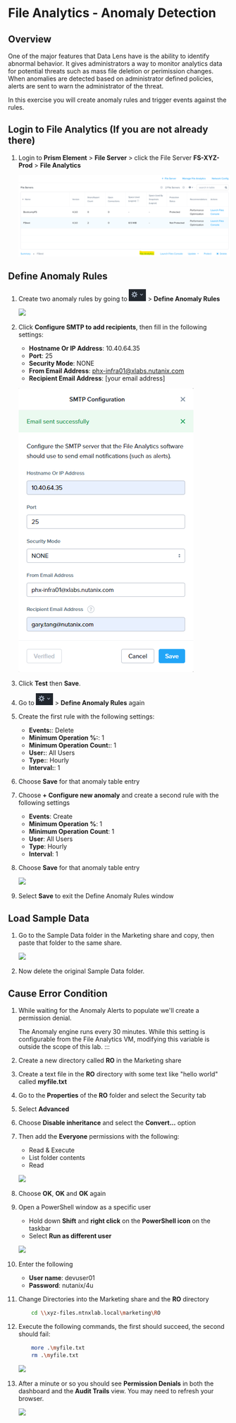 # File Analytics - Anomaly Detection

## Overview

One of the major features that Data Lens have is the ability to identify abnormal behavior. It gives administrators a way to monitor analytics data for potential threats such as mass file deletion or perimission changes. When anomalies are detected based on administrator defined policies, alerts are sent to warn the administrator of the threat.

In this exercise you will create anomaly rules and trigger events against the rules.

## Login to File Analytics (If you are not already there)

1.  Login to **Prism Element** \> **File Server** \> click the File Server **FS-XYZ-Prod** > **File Analytics**

    ![](images/1.png)

## Define Anomaly Rules

1.  Create two anomaly rules by going to ![](images/gear.png) > **Define Anomaly Rules** 

    ![](images/39.png)

2.  Click **Configure SMTP to add recipients**, then fill in the following settings:
    -   **Hostname Or IP Address**: 10.40.64.35
    -   **Port**: 25
    -   **Security Mode**: NONE
    -   **From Email Address**: phx-infra01@xlabs.nutanix.com
    -   **Recipient Email Address**: [your email address]

    ![](images/2.png)

3.  Click **Test** then **Save**.

4.  Go to ![](images/gear.png) > **Define Anomaly Rules** again

5.  Create the first rule with the following settings:

    -   **Events:**: Delete
    -   **Minimum Operation %:**: 1
    -   **Minimum Operation Count:**: 1
    -   **User:**: All Users
    -   **Type:**: Hourly
    -   **Interval:**: 1

6.  Choose **Save** for that anomaly table entry

7.  Choose **+ Configure new anomaly** and create a second rule with the
    following settings

    -   **Events**: Create
    -   **Minimum Operation %**: 1
    -   **Minimum Operation Count**: 1
    -   **User**: All Users
    -   **Type**: Hourly
    -   **Interval**: 1

8.  Choose **Save** for that anomaly table entry

    ![](images/40.png)

9.  Select **Save** to exit the Define Anomaly Rules window

## Load Sample Data

1.  Go to the Sample Data folder in the Marketing share and copy, then
    paste that folder to the same share.

    ![](images/42.png)

2.  Now delete the original Sample Data folder.

## Cause Error Condition

1.  While waiting for the Anomaly Alerts to populate we'll create a
    permission denial.

    The Anomaly engine runs every 30 minutes. While this setting is
    configurable from the File Analytics VM, modifying this variable is
    outside the scope of this lab.
    :::

2.  Create a new directory called **RO** in the Marketing share

3.  Create a text file in the **RO** directory with some text like
    "hello world" called **myfile.txt**

4.  Go to the **Properties** of the **RO** folder and select the
    Security tab

5.  Select **Advanced**

6.  Choose **Disable inheritance** and select the **Convert...** option

7.  Then add the **Everyone** permissions with the following:

    -   Read & Execute
    -   List folder contents
    -   Read

    ![](images/43.png)

8.  Choose **OK**, **OK** and **OK** again

9.  Open a PowerShell window as a specific user

    -   Hold down **Shift** and **right click** on the **PowerShell
        icon** on the taskbar
    -   Select **Run as different user**

    ![](images/44.png)

10. Enter the following

    -   **User name**: devuser01
    -   **Password**: nutanix/4u

11. Change Directories into the Marketing share and the **RO** directory

    ```bash
        cd \\xyz-files.ntnxlab.local\marketing\RO
    ```

12. Execute the following commands, the first should succeed, the second
    should fail:

    ``` bash
        more .\myfile.txt
        rm .\myfile.txt
    ```

    ![](images/45.png)

13. After a minute or so you should see **Permission Denials** in both
    the dashboard and the **Audit Trails** view. You may need to refresh
    your browser.

    ![](images/46.png)
